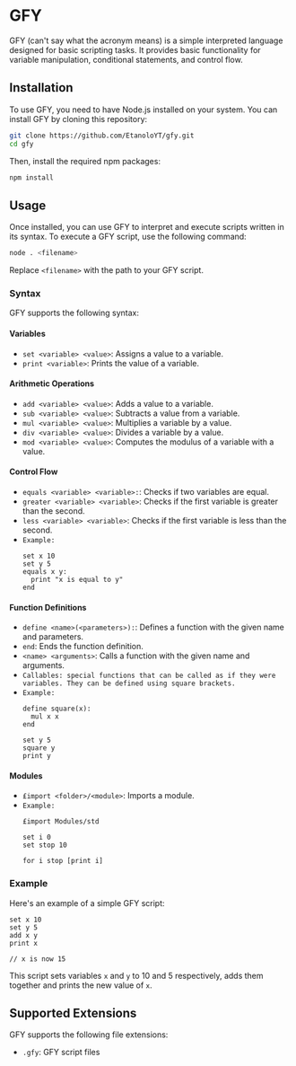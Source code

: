 # GFY

GFY (can't say what the acronym means) is a simple interpreted language designed for basic scripting tasks. It provides basic functionality for variable manipulation, conditional statements, and control flow.

## Installation

To use GFY, you need to have Node.js installed on your system. You can install GFY by cloning this repository:

```bash
git clone https://github.com/EtanoloYT/gfy.git
cd gfy
```

Then, install the required npm packages:

```bash
npm install
```

## Usage

Once installed, you can use GFY to interpret and execute scripts written in its syntax. To execute a GFY script, use the following command:

```bash
node . <filename>
```

Replace `<filename>` with the path to your GFY script.

### Syntax

GFY supports the following syntax:

#### Variables

- `set <variable> <value>`: Assigns a value to a variable.
- `print <variable>`: Prints the value of a variable.

#### Arithmetic Operations

- `add <variable> <value>`: Adds a value to a variable.
- `sub <variable> <value>`: Subtracts a value from a variable.
- `mul <variable> <value>`: Multiplies a variable by a value.
- `div <variable> <value>`: Divides a variable by a value.
- `mod <variable> <value>`: Computes the modulus of a variable with a value.

#### Control Flow

- `equals <variable> <variable>:`: Checks if two variables are equal.
- `greater <variable> <variable>`: Checks if the first variable is greater than the second.
- `less <variable> <variable>`: Checks if the first variable is less than the second.
- `Example:`
  ```plaintext
  set x 10
  set y 5
  equals x y:
    print "x is equal to y"
  end
  ```

#### Function Definitions

- `define <name>(<parameters>):`: Defines a function with the given name and parameters.
- `end`: Ends the function definition.
- `<name> <arguments>`: Calls a function with the given name and arguments.
- `Callables: special functions that can be called as if they were variables. They can be defined using square brackets.`
- `Example:`
  ```plaintext
  define square(x):
    mul x x
  end

  set y 5
  square y
  print y
  ```

#### Modules

- `£import <folder>/<module>`: Imports a module.
- `Example:`
  ```plaintext
  £import Modules/std

  set i 0
  set stop 10

  for i stop [print i]
  ```



### Example

Here's an example of a simple GFY script:

```plaintext
set x 10
set y 5
add x y
print x

// x is now 15
```

This script sets variables `x` and `y` to 10 and 5 respectively, adds them together and prints the new value of `x`.

## Supported Extensions

GFY supports the following file extensions:

- `.gfy`: GFY script files
